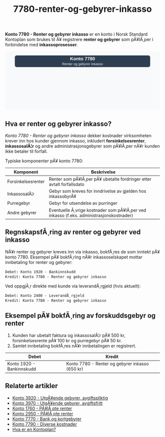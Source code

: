 ﻿---
title: "7780-renter-og-gebyrer-inkasso"
meta_title: "7780-renter-og-gebyrer-inkasso"
meta_description: '**Konto 7780 - Renter og gebyrer inkasso** er en konto i Norsk Standard Kontoplan som brukes til Ã¥ registrere **renter og gebyrer** som pÃ¥lÃ¸per i forbindelse...'
slug: 7780-renter-og-gebyrer-inkasso
type: blog
layout: pages/single
---

**Konto 7780 - Renter og gebyrer inkasso** er en konto i Norsk Standard Kontoplan som brukes til Ã¥ registrere **renter og gebyrer** som pÃ¥lÃ¸per i forbindelse med **inkassoprosesser**.

![Illustrasjon av konto 7780 renter og gebyrer inkasso](7780-renter-og-gebyrer-inkasso-image.svg)

## Hva er renter og gebyrer inkasso?

*Konto 7780 - Renter og gebyrer inkasso* dekker kostnader virksomheten krever inn hos kunder gjennom inkasso, inkludert **forsinkelsesrenter**, **inkassosalÃ¦r** og andre administrasjonsgebyrer som pÃ¥lÃ¸per nÃ¥r kunden ikke betaler til forfall.

Typiske komponenter pÃ¥ konto 7780:

| Komponent          | Beskrivelse                                                                 |
|--------------------|-----------------------------------------------------------------------------|
| Forsinkelsesrenter | Renter som pÃ¥lÃ¸per pÃ¥ ubetalte fordringer etter avtalt forfallsdato          |
| InkassosalÃ¦r       | Gebyr som kreves for inndrivelse av gjelden hos inkassobyrÃ¥                 |
| Purregebyr         | Gebyr for utsendelse av purringer                                            |
| Andre gebyrer      | Eventuelle Ã¸vrige kostnader som pÃ¥lÃ¸per ved inkasso (f.eks. administrasjonskostnader) |

## RegnskapsfÃ¸ring av renter og gebyrer ved inkasso

NÃ¥r renter og gebyrer kreves inn via inkasso, bokfÃ¸res de som inntekt pÃ¥ konto 7780. Eksempel pÃ¥ bokfÃ¸ring nÃ¥r inkassoselskapet mottar innbetaling for renter og gebyrer:

```plaintext
Debet: Konto 1920 - Bankinnskudd
Kredit: Konto 7780 - Renter og gebyrer inkasso
```

Ved oppgjÃ¸r direkte med kunde via leverandÃ¸rgjeld (hvis aktuelt):

```plaintext
Debet: Konto 2400 - LeverandÃ¸rgjeld
Kredit: Konto 7780 - Renter og gebyrer inkasso
```

## Eksempel pÃ¥ bokfÃ¸ring av forskuddsgebyr og renter

1. Kunden har ubetalt faktura og inkassosalÃ¦r pÃ¥ 500 kr, forsinkelsesrente pÃ¥ 100 kr og purregebyr pÃ¥ 50 kr.
2. Samlet innbetaling bokfÃ¸res nÃ¥r innbetalingen er registrert.

| Debet                     | Kredit                                            |
|---------------------------|---------------------------------------------------|
| Konto 1920 - Bankinnskudd | Konto 7780 - Renter og gebyrer inkasso (650 kr)    |

## Relaterte artikler

* [Konto 3920 - UtgÃ¥ende gebyrer, avgiftspliktig](/blogs/kontoplan/3920-utgaende-gebyrer-avgiftspliktig "Konto 3920 - UtgÃ¥ende gebyrer, avgiftspliktig")
* [Konto 3970 - UtgÃ¥ende gebyrer, avgiftsfritt](/blogs/kontoplan/3970-utgaende-gebyrer-avgiftsfritt "Konto 3970 - UtgÃ¥ende gebyrer, avgiftsfritt")
* [Konto 1760 - PÃ¥lÃ¸pte renter](/blogs/kontoplan/1760-palopte-renter "Konto 1760 - PÃ¥lÃ¸pte renter: RegnskapsfÃ¸ring av pÃ¥lÃ¸pte renteutgifter")
* [Konto 2950 - PÃ¥lÃ¸pte renter](/blogs/kontoplan/2950-palopte-renter "Konto 2950 - PÃ¥lÃ¸pte renter: RegnskapsfÃ¸ring av pÃ¥lÃ¸pte renteutgifter")
* [Konto 7770 - Bank og kortgebyrer](/blogs/kontoplan/7770-bank-og-kortgebyrer "Konto 7770 - Bank og kortgebyrer")
* [Konto 7790 - Diverse kostnader](/blogs/kontoplan/7790-diverse-kostnader "Konto 7790 - Diverse kostnader: Registrering av diverse kostnader i Norsk Standard Kontoplan")
* [Hva er en Kontoplan?](/blogs/regnskap/hva-er-kontoplan "Hva er en Kontoplan? Komplett Guide til Kontoplaner i Norsk Regnskap")
